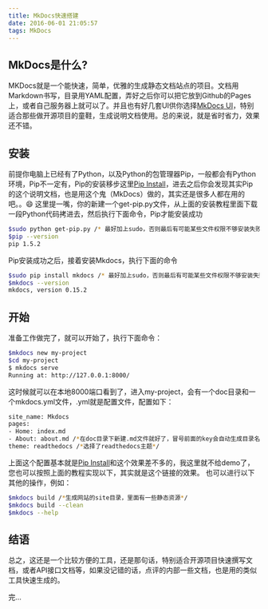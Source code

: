 ```yaml
---
title: MkDocs快速搭建
date: 2016-06-01 21:05:57
tags: MkDocs
---
```


## MkDocs是什么?

MKDocs就是一个能快速，简单，优雅的生成静态文档站点的项目。文档用Markdown书写，目录用YAML配置，弄好之后你可以把它放到Github的Pages 上，或者自己服务器上就可以了。并且也有好几套UI供你选择[MkDocs UI](https://github.com/mkdocs/mkdocs/wiki/MkDocs-Themes)，特别适合那些做开源项目的童鞋，生成说明文档使用。总的来说，就是省时省力，效果还不错。

## 安装

前提你电脑上已经有了Python，以及Python的包管理器Pip，一般都会有Python环境，Pip不一定有，Pip的安装移步这里[Pip Install](https://pip.pypa.io/en/stable/installing/)，进去之后你会发现其实Pip的这个说明文档，也是用这个鬼（MkDocs）做的，其实还是很多人都在用的吧。。😄
这里提一嘴，你的新建一个get-pip.py文件，从上面的安装教程里面下载一段Python代码拷进去，然后执行下面命令，Pip才能安装成功

``` bash
$sudo python get-pip.py /* 最好加上sudo，否则最后有可能某些文件权限不够安装失败*/
$pip --version
pip 1.5.2
``` 

Pip安装成功之后，接着安装Mkdocs，执行下面的命令

``` bash
$sudo pip install mkdocs /* 最好加上sudo，否则最后有可能某些文件权限不够安装失败*/
$mkdocs --version
mkdocs, version 0.15.2
``` 
## 开始

准备工作做完了，就可以开始了，执行下面命令：

``` bash
$mkdocs new my-project
$cd my-project
$ mkdocs serve
Running at: http://127.0.0.1:8000/
``` 

这时候就可以在本地8000端口看到了，进入my-project，会有一个doc目录和一个mkdocs.yml文件，.yml就是配置文件，配置如下：

``` bash
site_name: Mkdocs
pages:
- Home: index.md
- About: about.md /*在doc目录下新建.md文件就好了，冒号前面的key会自动生成目录名称*/
theme: readthedocs /*选择了readthedocs主题*/
``` 

上面这个配置基本就是[Pip Install](https://pip.pypa.io/en/stable/installing/)和这个效果差不多的，我这里就不给demo了，您也可以按照上面的教程实现以下，其实就是这个链接的效果。
也可以进行以下其他的操作，例如：

``` bash
$mkdocs build /*生成网站的site目录，里面有一些静态资源*/
$mkdocs build --clean
$mkdocs --help
``` 

## 结语

总之，这还是一个比较方便的工具，还是那句话，特别适合开源项目快速撰写文档，或者API接口文档等，如果没记错的话，点评的内部一些文档，也是用的类似工具快速生成的。


完...










